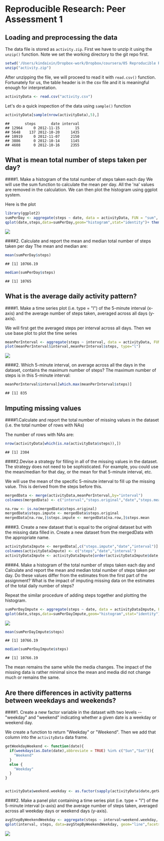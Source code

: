 # Reproducible Research: Peer Assessment 1


## Loading and preprocessing the data
The data file is stored as `activity.zip`. First we have to unzip it using the `unzip()` function. Note we set the working directory to the git repo first. 


```r
setwd('/Users/kindaixin/Dropbox-work/Dropbox/coursera/05 Reproducible Research/PA1/RepData_PeerAssessment1')
unzip("activity.zip")
```

After unzipping the file, we will proceed to read it with `read.csv()` function. Fortunately for us, the table header is in the csv file and it is meaningful enough for interpretation.


```r
activityData <- read.csv("activity.csv")
```

Let's do a quick inspection of the data using `sample()` function


```r
activityData[sample(nrow(activityData),5),]
```

```
##       steps       date interval
## 12964     0 2012-11-15       15
## 5648    137 2012-10-20     1435
## 10919     0 2012-11-07     2150
## 3886      0 2012-10-14     1145
## 4608      0 2012-10-16     2355
```

## What is mean total number of steps taken per day?

####1. Make a histogram of the total number of steps taken each day
We will use the sum function to calculate the mean per day. All the 'na' values are removed in the calculation. We can then plot the histogram using ggplot system.

Here is the plot


```r
library(ggplot2)
sumPerDay <- aggregate(steps ~ date, data = activityData, FUN = "sum", na.rm = TRUE)
qplot(date,steps,data=sumPerDay,geom="histogram",stat="identity")+ theme(axis.text.x = element_text(angle = 90, hjust = 1))
```

![](./PA1_completed_files/figure-html/unnamed-chunk-4-1.png) 

####2. Calculate and report the mean and median total number of steps taken per day
The mean and median are:


```r
mean(sumPerDay$steps)
```

```
## [1] 10766.19
```

```r
median(sumPerDay$steps)
```

```
## [1] 10765
```

## What is the average daily activity pattern?

####1. Make a time series plot (i.e. type = "l") of the 5-minute interval (x-axis) and the average number of steps taken, averaged across all days (y-axis).

We will first get the averaged steps per interval across all days. Then we use base plot to plot the time series

```r
meanPerInterval <- aggregate(steps ~ interval, data = activityData, FUN = "mean", na.rm = TRUE)
plot(meanPerInterval$interval,meanPerInterval$steps, type="l")
```

![](./PA1_completed_files/figure-html/unnamed-chunk-6-1.png) 

####2. Which 5-minute interval, on average across all the days in the dataset, contains the maximum number of steps?
The maximum number of steps is in this 5-minute interval:


```r
meanPerInterval$interval[which.max(meanPerInterval$steps)]
```

```
## [1] 835
```


## Imputing missing values
####1.Calculate and report the total number of missing values in the dataset (i.e. the total number of rows with NAs)

The number of rows with NAs are:

```r
nrow(activityData[which(is.na(activityData$steps)),])
```

```
## [1] 2304
```

####2.Devise a strategy for filling in all of the missing values in the dataset. The strategy does not need to be sophisticated. For example, you could use the mean/median for that day, or the mean for that 5-minute interval, etc.

We will use the mean of the specific 5-minute interval to fill up the missing value. This is derived from the steps before this.


```r
mergedData <- merge(activityData,meanPerInterval,by="interval")
colnames(mergedData) <- c("interval","steps.original","date","steps.mean")

na.row <- is.na(mergedData$steps.original)
mergedData$steps.impute <- mergedData$steps.original
mergedData[na.row,]$steps.impute <- mergedData[na.row,]$steps.mean
```

####3. Create a new dataset that is equal to the original dataset but with the missing data filled in.
Create a new dataset from the mergedData with the appropriate name.


```r
activityDataImpute <- mergedData[,c("steps.impute","date","interval")]
colnames(activityDataImpute) <- c("steps","date","interval")
activityDataImpute <- activityDataImpute[order(activityDataImpute$date,activityDataImpute$interval),]
```

####4. Make a histogram of the total number of steps taken each day and Calculate and report the mean and median total number of steps taken per day. Do these values differ from the estimates from the first part of the assignment? What is the impact of imputing missing data on the estimates of the total daily number of steps?

Repeat the similar procedure of adding steps together and plotting the histogram.


```r
sumPerDayImpute <- aggregate(steps ~ date, data = activityDataImpute, FUN = "sum")
qplot(date,steps,data=sumPerDayImpute,geom="histogram",stat="identity")+ theme(axis.text.x = element_text(angle = 90, hjust = 1))
```

![](./PA1_completed_files/figure-html/unnamed-chunk-11-1.png) 

```r
mean(sumPerDayImpute$steps)
```

```
## [1] 10766.19
```

```r
median(sumPerDayImpute$steps)
```

```
## [1] 10766.19
```

The mean remains the same while the media changes. The impact of the missing data is rather minimal since the mean and media did not change much or remains the same.

## Are there differences in activity patterns between weekdays and weekends?
####1. Create a new factor variable in the dataset with two levels -- "weekday" and "weekend" indicating whether a given date is a weekday or weekend day.

We create a function to return "Weekday" or "Weekend". Then we add that column into the `activityData` data frame.

```r
getWeekdayWeekend <- function(date){
  if(weekdays(as.Date(date),abbreviate = TRUE) %in% c("Sun","Sat")){
    "Weekend"
  }
  else {
    "Weekday"
  }
}


activityData$weekend.weekday <- as.factor(sapply(activityData$date,getWeekdayWeekend))
```

####2. Make a panel plot containing a time series plot (i.e. type = "l") of the 5-minute interval (x-axis) and the average number of steps taken, averaged across all weekday days or weekend days (y-axis).


```r
avgStepByWeekendWeekday <- aggregate(steps ~ interval+weekend.weekday, data = activityData, FUN = "mean", na.rm = TRUE)
qplot(interval, steps, data=avgStepByWeekendWeekday, geom="line",facets = weekend.weekday~.)
```

![](./PA1_completed_files/figure-html/unnamed-chunk-13-1.png) 



